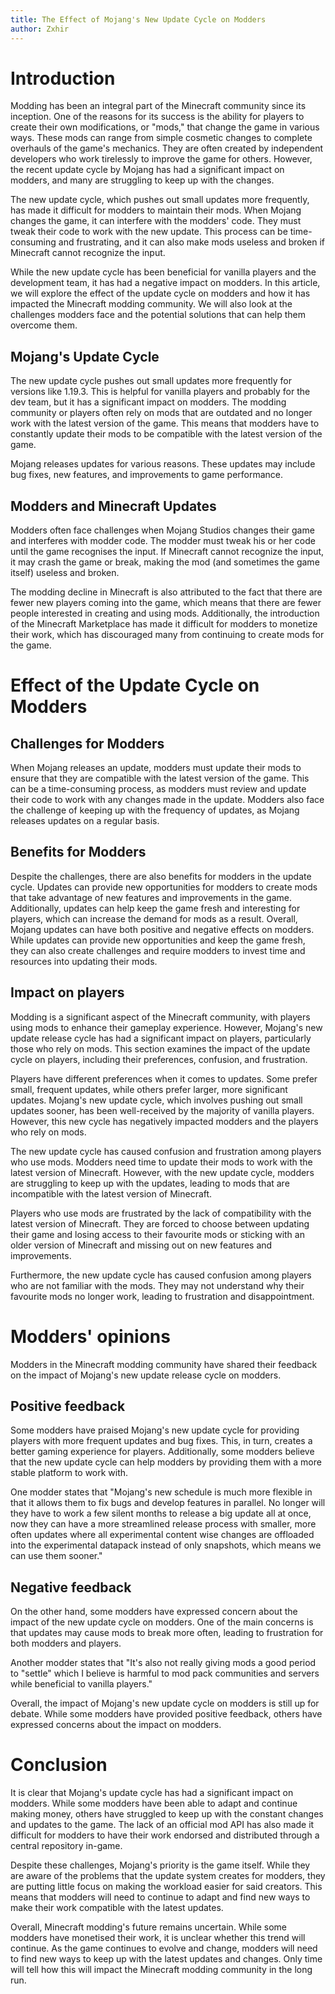 ```yaml
---
title: The Effect of Mojang's New Update Cycle on Modders
author: Zxhir
---
```


# Introduction

Modding has been an integral part of the Minecraft community since its inception. One of the reasons for its success is the ability for players to create their own modifications, or "mods," that change the game in various ways. These mods can range from simple cosmetic changes to complete overhauls of the game's mechanics. They are often created by independent developers who work tirelessly to improve the game for others. However, the recent update cycle by Mojang has had a significant impact on modders, and many are struggling to keep up with the changes.

The new update cycle, which pushes out small updates more frequently, has made it difficult for modders to maintain their mods. When Mojang changes the game, it can interfere with the modders' code. They must tweak their code to work with the new update. This process can be time-consuming and frustrating, and it can also make mods useless and broken if Minecraft cannot recognize the input.

While the new update cycle has been beneficial for vanilla players and the development team, it has had a negative impact on modders. In this article, we will explore the effect of the update cycle on modders and how it has impacted the Minecraft modding community. We will also look at the challenges modders face and the potential solutions that can help them overcome them.

## Mojang's Update Cycle

The new update cycle pushes out small updates more frequently for versions like 1.19.3. This is helpful for vanilla players and probably for the dev team, but it has a significant impact on modders. The modding community or players often rely on mods that are outdated and no longer work with the latest version of the game. This means that modders have to constantly update their mods to be compatible with the latest version of the game.

Mojang releases updates for various reasons. These updates may include bug fixes, new features, and improvements to game performance.

## Modders and Minecraft Updates

Modders often face challenges when Mojang Studios changes their game and interferes with modder code. The modder must tweak his or her code until the game recognises the input. If Minecraft cannot recognize the input, it may crash the game or break, making the mod (and sometimes the game itself) useless and broken.

The modding decline in Minecraft is also attributed to the fact that there are fewer new players coming into the game, which means that there are fewer people interested in creating and using mods. Additionally, the introduction of the Minecraft Marketplace has made it difficult for modders to monetize their work, which has discouraged many from continuing to create mods for the game.

# Effect of the Update Cycle on Modders
## Challenges for Modders

When Mojang releases an update, modders must update their mods to ensure that they are compatible with the latest version of the game. This can be a time-consuming process, as modders must review and update their code to work with any changes made in the update. Modders also face the challenge of keeping up with the frequency of updates, as Mojang releases updates on a regular basis.

## Benefits for Modders

Despite the challenges, there are also benefits for modders in the update cycle. Updates can provide new opportunities for modders to create mods that take advantage of new features and improvements in the game. Additionally, updates can help keep the game fresh and interesting for players, which can increase the demand for mods as a result. Overall, Mojang updates can have both positive and negative effects on modders. While updates can provide new opportunities and keep the game fresh, they can also create challenges and require modders to invest time and resources into updating their mods.

## Impact on players

Modding is a significant aspect of the Minecraft community, with players using mods to enhance their gameplay experience. However, Mojang's new update release cycle has had a significant impact on players, particularly those who rely on mods. This section examines the impact of the update cycle on players, including their preferences, confusion, and frustration.

Players have different preferences when it comes to updates. Some prefer small, frequent updates, while others prefer larger, more significant updates. Mojang's new update cycle, which involves pushing out small updates sooner, has been well-received by the majority of vanilla players. However, this new cycle has negatively impacted modders and the players who rely on mods.

The new update cycle has caused confusion and frustration among players who use mods. Modders need time to update their mods to work with the latest version of Minecraft. However, with the new update cycle, modders are struggling to keep up with the updates, leading to mods that are incompatible with the latest version of Minecraft.

Players who use mods are frustrated by the lack of compatibility with the latest version of Minecraft. They are forced to choose between updating their game and losing access to their favourite mods or sticking with an older version of Minecraft and missing out on new features and improvements.

Furthermore, the new update cycle has caused confusion among players who are not familiar with the mods. They may not understand why their favourite mods no longer work, leading to frustration and disappointment.

# Modders' opinions

Modders in the Minecraft modding community have shared their feedback on the impact of Mojang's new update release cycle on modders.

## Positive feedback

Some modders have praised Mojang's new update cycle for providing players with more frequent updates and bug fixes. This, in turn, creates a better gaming experience for players. Additionally, some modders believe that the new update cycle can help modders by providing them with a more stable platform to work with.

One modder states that "Mojang's new schedule is much more flexible in that it allows them to fix bugs and develop features in parallel. No longer will they have to work a few silent months to release a big update all at once, now they can have a more streamlined release process with smaller, more often updates where all experimental content wise changes are offloaded into the experimental datapack instead of only snapshots, which means we can use them sooner."

## Negative feedback

On the other hand, some modders have expressed concern about the impact of the new update cycle on modders. One of the main concerns is that updates may cause mods to break more often, leading to frustration for both modders and players.

Another modder states that "It's also not really giving mods a good period to "settle" which I believe is harmful to mod pack communities and servers while beneficial to vanilla players."

Overall, the impact of Mojang's new update cycle on modders is still up for debate. While some modders have provided positive feedback, others have expressed concerns about the impact on modders.
# Conclusion

It is clear that Mojang's update cycle has had a significant impact on modders. While some modders have been able to adapt and continue making money, others have struggled to keep up with the constant changes and updates to the game. The lack of an official mod API has also made it difficult for modders to have their work endorsed and distributed through a central repository in-game.

Despite these challenges, Mojang's priority is the game itself. While they are aware of the problems that the update system creates for modders, they are putting little focus on making the workload easier for said creators. This means that modders will need to continue to adapt and find new ways to make their work compatible with the latest updates.

Overall, Minecraft modding's future remains uncertain. While some modders have monetised their work, it is unclear whether this trend will continue. As the game continues to evolve and change, modders will need to find new ways to keep up with the latest updates and changes. Only time will tell how this will impact the Minecraft modding community in the long run.